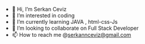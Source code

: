 - 👋 Hi, I’m Serkan Ceviz
- 👀 I’m interested in coding 
- 🌱 I’m currently learning JAVA , html-css-Js 
- 💞️ I’m looking to collaborate on Full Stack Developer
- 📫 How to reach me @serkannceviz@gmail.com


